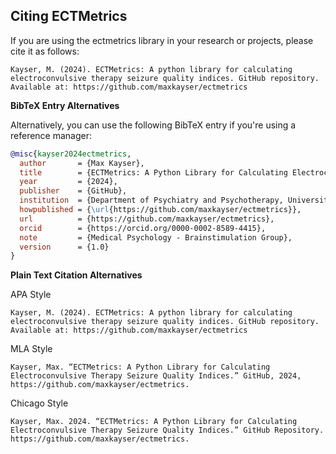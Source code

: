 ## Citing ECTMetrics

If you are using the ectmetrics library in your research or projects, please cite it as follows:

```
Kayser, M. (2024). ECTMetrics: A python library for calculating electroconvulsive therapy seizure quality indices. GitHub repository. Available at: https://github.com/maxkayser/ectmetrics
```


**BibTeX Entry Alternatives**

Alternatively, you can use the following BibTeX entry if you're using a reference manager:

```bibtex
@misc{kayser2024ectmetrics,
  author       = {Max Kayser},
  title        = {ECTMetrics: A Python Library for Calculating Electroconvulsive Therapy Seizure Quality Indices},
  year         = {2024},
  publisher    = {GitHub},
  institution  = {Department of Psychiatry and Psychotherapy, University Hospital Bonn, Bonn, Germany},
  howpublished = {\url{https://github.com/maxkayser/ectmetrics}},
  url          = {https://github.com/maxkayser/ectmetrics},
  orcid        = {https://orcid.org/0000-0002-8589-4415},
  note         = {Medical Psychology - Brainstimulation Group},
  version      = {1.0}
}
```



**Plain Text Citation Alternatives**

APA Style
```
Kayser, M. (2024). ECTMetrics: A python library for calculating electroconvulsive therapy seizure quality indices. GitHub repository. Available at: https://github.com/maxkayser/ectmetrics
```

MLA Style
```
Kayser, Max. “ECTMetrics: A Python Library for Calculating Electroconvulsive Therapy Seizure Quality Indices.” GitHub, 2024, https://github.com/maxkayser/ectmetrics.
```

Chicago Style
```
Kayser, Max. 2024. “ECTMetrics: A Python Library for Calculating Electroconvulsive Therapy Seizure Quality Indices.” GitHub Repository. https://github.com/maxkayser/ectmetrics.
```
